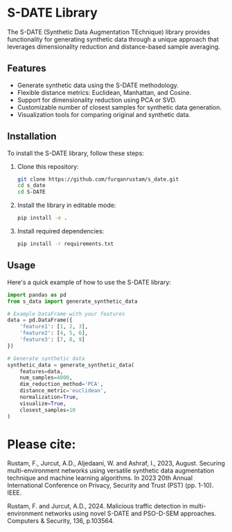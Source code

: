 # S-DATE Library

The S-DATE (Synthetic Data Augmentation TEchnique) library provides functionality for generating synthetic data through a unique approach that leverages dimensionality reduction and distance-based sample averaging.

## Features

- Generate synthetic data using the S-DATE methodology.
- Flexible distance metrics: Euclidean, Manhattan, and Cosine.
- Support for dimensionality reduction using PCA or SVD.
- Customizable number of closest samples for synthetic data generation.
- Visualization tools for comparing original and synthetic data.

## Installation

To install the S-DATE library, follow these steps:

1. Clone this repository:
    ```bash
    git clone https://github.com/furqanrustam/s_date.git
    cd s_date
    cd S-DATE
    ```

2. Install the library in editable mode:
    ```bash
    pip install -e .
    ```

3. Install required dependencies:
    ```bash
    pip install -r requirements.txt
    ```

## Usage

Here's a quick example of how to use the S-DATE library:

```python
import pandas as pd
from s_data import generate_synthetic_data

# Example DataFrame with your features
data = pd.DataFrame({
    'feature1': [1, 2, 3],
    'feature2': [4, 5, 6],
    'feature3': [7, 8, 9]
})

# Generate synthetic data
synthetic_data = generate_synthetic_data(
    features=data,
    num_samples=4000,
    dim_reduction_method='PCA',
    distance_metric='euclidean',
    normalization=True,
    visualize=True,
    closest_samples=10
)
```
# Please cite:
Rustam, F., Jurcut, A.D., Aljedaani, W. and Ashraf, I., 2023, August. Securing multi-environment networks using versatile synthetic data augmentation technique and machine learning algorithms. In 2023 20th Annual International Conference on Privacy, Security and Trust (PST) (pp. 1-10). IEEE.

Rustam, F. and Jurcut, A.D., 2024. Malicious traffic detection in multi-environment networks using novel S-DATE and PSO-D-SEM approaches. Computers & Security, 136, p.103564.
